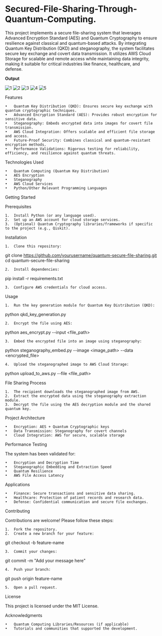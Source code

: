 # Secured-File-Sharing-Through-Quantum-Computing.
This project implements a secure file-sharing system that leverages Advanced Encryption Standard (AES) and Quantum Cryptography to ensure resilience against classical and quantum-based attacks. By integrating Quantum Key Distribution (QKD) and steganography, the system facilitates secure key exchange and covert data transmission. It utilizes AWS Cloud Storage for scalable and remote access while maintaining data integrity, making it suitable for critical industries like finance, healthcare, and defense.

**Output**

![1](https://github.com/user-attachments/assets/529a9b65-d1f7-4d28-9c6d-a0f6d1d5d39d)
![2](https://github.com/user-attachments/assets/c9a38d49-2f7d-421e-a715-ce4da092259c)
![3](https://github.com/user-attachments/assets/b80e268e-6617-4549-ab7c-b6c24c331367)
![4](https://github.com/user-attachments/assets/55e26168-c3ee-49ed-8c87-96f05666b41a)
![5](https://github.com/user-attachments/assets/707f0eba-a955-443b-a2dd-c4ff17a13813)

Features

	•	Quantum Key Distribution (QKD): Ensures secure key exchange with quantum cryptographic techniques.
	•	Advanced Encryption Standard (AES): Provides robust encryption for sensitive data.
	•	Steganography: Embeds encrypted data into images for covert file transmission.
	•	AWS Cloud Integration: Offers scalable and efficient file storage and access.
	•	Future-Proof Security: Combines classical and quantum-resistant encryption methods.
	•	Performance Validations: Rigorous testing for reliability, efficiency, and resilience against quantum threats.

Technologies Used

	•	Quantum Computing (Quantum Key Distribution)
	•	AES Encryption
	•	Steganography
	•	AWS Cloud Services
	•	Python/Other Relevant Programming Languages

Getting Started

Prerequisites

	1.	Install Python (or any language used).
	2.	Set up an AWS account for cloud storage services.
	3.	(Optional) Quantum Cryptography libraries/frameworks if specific to the project (e.g., Qiskit).

Installation

	1.	Clone this repository:

git clone https://github.com/yourusername/quantum-secure-file-sharing.git
cd quantum-secure-file-sharing


	2.	Install dependencies:

pip install -r requirements.txt


	3.	Configure AWS credentials for cloud access.

Usage

	1.	Run the key generation module for Quantum Key Distribution (QKD):

python qkd_key_generation.py


	2.	Encrypt the file using AES:

python aes_encrypt.py --input <file_path>


	3.	Embed the encrypted file into an image using steganography:

python steganography_embed.py --image <image_path> --data <encrypted_file>


	4.	Upload the steganographed image to AWS Cloud Storage:

python upload_to_aws.py --file <file_path>



File Sharing Process

	1.	The recipient downloads the steganographed image from AWS.
	2.	Extract the encrypted data using the steganography extraction module.
	3.	Decrypt the file using the AES decryption module and the shared quantum key.

Project Architecture

	•	Encryption: AES + Quantum Cryptographic keys
	•	Data Transmission: Steganography for covert channels
	•	Cloud Integration: AWS for secure, scalable storage

Performance Testing

The system has been validated for:

	•	Encryption and Decryption Time
	•	Steganographic Embedding and Extraction Speed
	•	Quantum Resilience
	•	AWS File Access Latency

Applications

	•	Finance: Secure transactions and sensitive data sharing.
	•	Healthcare: Protection of patient records and research data.
	•	Defense: Confidential communication and secure file exchanges.

Contributing

Contributions are welcome! Please follow these steps:

	1.	Fork the repository.
	2.	Create a new branch for your feature:

git checkout -b feature-name


	3.	Commit your changes:

git commit -m "Add your message here"


	4.	Push your branch:

git push origin feature-name


	5.	Open a pull request.

License

This project is licensed under the MIT License.

Acknowledgments

	•	Quantum Computing Libraries/Resources (if applicable)
	•	Tutorials and communities that supported the development.
